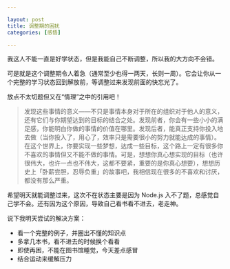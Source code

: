 ```yaml
---

layout: post
title: 调整期的困扰
categories: [感悟]

---
```


我这人不能一直是好学状态，但是我能自己不断调整，所以我的大方向不会错。

可是就是这个调整期令人着急（通常至少也得一两天，长则一周）。它会让你从一个完整的学习状态回到解放前，等调整过来发现前面的快忘光了。

放点不太切题但又在“情理”之中的引用吧！

> 发现这些事情的意义——不只是事情本身对于所在的组织对于他人的意义，还有它们与你期望达到的目标的结合之处。发现前者，你会有一些小小的满足感，你能明白你做的事情的价值在哪里。发现后者，能真正支持你投入地去做（当你投入了，用心了，效率只是需要很小的努力就能达成的事情）。在这个世界上，你要实现一些梦想，达成一些目标，这个路上一定有很多你不喜欢的事情但又不能不做的事情。可是，想想你真心想实现的目标（也许很伟大，也许一点也不伟大，这都不要紧，重要的是你真心想要），想想历史上「卧薪尝胆，忍辱负重」的故事吧，我相信现在很多的不喜欢和讨厌，都没有那么严重。

希望明天就能调整过来，这次不在状态主要是因为 Node.js 入不了题，总感觉自己学不会。还有因为这个原因，导致自己看书看不进去，老走神。

说下我明天尝试的解决方案：

* 看一个完整的例子，并圈出不懂的知识点
* 多拿几本书，看不进去的时候换个看看
* 即使再困，不能在图书馆睡觉，今天差点感冒
* 结合运动来缓解压力